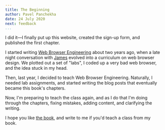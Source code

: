 ```yaml
---
title: The Beginning
author: Pavel Panchekha
date: 24 July 2020
next: feedback
...
```


I did it—I finally put up this website, created the sign-up form, and
published the first chapter.

I started writing [Web Browser Engineering](../) about two years ago,
when a late night conversation with [James](https://jamesrwilcox.com)
evolved into a curriculum on web browser design. We plotted out a set
of "labs", I coded up a very bad web browser, and the idea stuck in my
head.

Then, last year, I decided to teach Web Browser Engineering.
Naturally, I needed lab assignments, and started writing the blog
posts that eventually became this book's chapters.

Now, I'm preparing to teach the class again, and as I do that I'm
doing through the chapters, fixing mistakes, adding content, and
clarifying the writing.

I hope you like [the book](../), and write to me if you'd teach a
class from my book.
